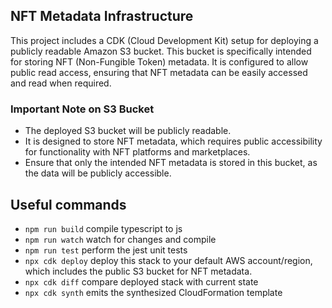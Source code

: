 ## NFT Metadata Infrastructure

This project includes a CDK (Cloud Development Kit) setup for deploying a publicly readable Amazon S3 bucket. This bucket is specifically intended for storing NFT (Non-Fungible Token) metadata. It is configured to allow public read access, ensuring that NFT metadata can be easily accessed and read when required.

### Important Note on S3 Bucket
- The deployed S3 bucket will be publicly readable.
- It is designed to store NFT metadata, which requires public accessibility for functionality with NFT platforms and marketplaces.
- Ensure that only the intended NFT metadata is stored in this bucket, as the data will be publicly accessible.

## Useful commands

* `npm run build`   compile typescript to js
* `npm run watch`   watch for changes and compile
* `npm run test`    perform the jest unit tests
* `npx cdk deploy`  deploy this stack to your default AWS account/region, which includes the public S3 bucket for NFT metadata.
* `npx cdk diff`    compare deployed stack with current state
* `npx cdk synth`   emits the synthesized CloudFormation template
